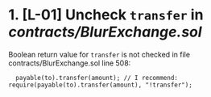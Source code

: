 # 1. [L-01] Uncheck `transfer` in *contracts/BlurExchange.sol*

Boolean return value for `transfer` is not checked in file contracts/BlurExchange.sol line 508:

      payable(to).transfer(amount); // I recommend:  require(payable(to).transfer(amount), "!transfer");